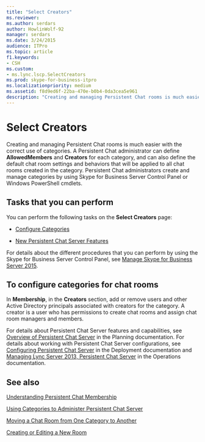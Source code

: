 ```yaml
---
title: "Select Creators"
ms.reviewer: 
ms.author: serdars
author: HowlinWolf-92
manager: serdars
ms.date: 3/24/2015
audience: ITPro
ms.topic: article
f1.keywords:
- CSH
ms.custom:
- ms.lync.lscp.SelectCreators
ms.prod: skype-for-business-itpro
ms.localizationpriority: medium
ms.assetid: f8d9ed6f-22ba-470e-b0b4-0da3cea5e961
description: "Creating and managing Persistent Chat rooms is much easier with the correct use of categories. A Persistent Chat administrator can define AllowedMembers and Creators for each category, and can also define the default chat room settings and behaviors that will be applied to all chat rooms created in the category. Persistent Chat administrators create and manage categories by using Skype for Business Server Control Panel or Windows PowerShell cmdlets."
---
```


# Select Creators

Creating and managing Persistent Chat rooms is much easier with the correct use of categories. A Persistent Chat administrator can define **AllowedMembers** and **Creators** for each category, and can also define the default chat room settings and behaviors that will be applied to all chat rooms created in the category. Persistent Chat administrators create and manage categories by using Skype for Business Server Control Panel or Windows PowerShell cmdlets.

## Tasks that you can perform

You can perform the following tasks on the **Select Creators** page:

- [Configure Categories](/previous-versions/office/lync-server-2013/lync-server-2013-configure-categories)

- [New Persistent Chat Server Features](/previous-versions/office/lync-server-2013/lync-server-2013-new-persistent-chat-server-features)

For details about the different procedures that you can perform by using the Skype for Business Server Control Panel, see [Manage Skype for Business Server 2015](../../manage/manage.md).

## To configure categories for chat rooms

In **Membership**, in the **Creators** section, add or remove users and other Active Directory principals associated with creators for the category. A creator is a user who has permissions to create chat rooms and assign chat room managers and members.



For details about Persistent Chat Server features and capabilities, see [Overview of Persistent Chat Server](/previous-versions/office/lync-server-2013/lync-server-2013-overview-of-persistent-chat-server) in the Planning documentation. For details about working with Persistent Chat Server configurations, see [Configuring Persistent Chat Server](/previous-versions/office/lync-server-2013/lync-server-2013-configuring-persistent-chat-server) in the Deployment documentation and [Managing Lync Server 2013, Persistent Chat Server](/previous-versions/office/lync-server-2013/managing-lync-server-2013-persistent-chat-server) in the Operations documentation.

## See also

[Understanding Persistent Chat Membership](/previous-versions/office/lync-server-2013/understanding-persistent-chat-membership)

[Using Categories to Administer Persistent Chat Server](/previous-versions/office/lync-server-2013/using-categories-to-administer-persistent-chat-server)

[Moving a Chat Room from One Category to Another](/previous-versions/office/lync-server-2013/lync-server-2013-moving-a-chat-room-from-one-category-to-another)

[Creating or Editing a New Room](/previous-versions/office/lync-server-2013/lync-server-2013-creating-or-editing-a-new-room)